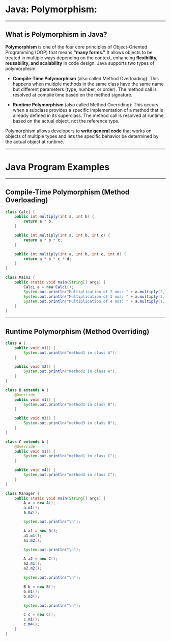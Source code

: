
# Java: Polymorphism:

---

##  What is Polymorphism in Java?

**Polymorphism** is one of the four core principles of Object-Oriented Programming (OOP) that means **"many forms."** It allows objects to be treated in multiple ways depending on the context, enhancing **flexibility, reusability, and scalability** in code design. Java supports two types of polymorphism:

- **Compile-Time Polymorphism** (also called Method Overloading): This happens when multiple methods in the same class have the same name but different parameters (type, number, or order). The method call is resolved at compile time based on the method signature.
  
- **Runtime Polymorphism** (also called Method Overriding): This occurs when a subclass provides a specific implementation of a method that is already defined in its superclass. The method call is resolved at runtime based on the actual object, not the reference type.

Polymorphism allows developers to **write general code** that works on objects of multiple types and lets the specific behavior be determined by the actual object at runtime.

---

# Java Program Examples

---

## Compile-Time Polymorphism (Method Overloading)

```java
class Calci {
    public int multiply(int a, int b) {
        return a * b;
    }

    public int multiply(int a, int b, int c) {
        return a * b * c;
    }

    public int multiply(int a, int b, int c, int d) {
        return a * b * c * d;
    }
}

class Main2 {
    public static void main(String[] args) {
        Calci a = new Calci();
        System.out.println("Multiplication of 2 nos: " + a.multiply(2, 3));
        System.out.println("Multiplication of 3 nos: " + a.multiply(3, 4, 5));
        System.out.println("Multiplication of 4 nos: " + a.multiply(1, 5, 2, 4));
    }
}
````

---

##  Runtime Polymorphism (Method Overriding)

```java
class A {
    public void m1() {
        System.out.println("method1 in class A");
    }

    public void m2() {
        System.out.println("method2 in class A");
    }
}

class B extends A {
    @Override
    public void m1() {
        System.out.println("method1 in class B");
    }

    public void m3() {
        System.out.println("method3 in class B");
    }
}

class C extends A {
    @Override
    public void m1() {
        System.out.println("method1 in class C");
    }

    public void m4() {
        System.out.println("method4 in class C");
    }
}

class Manager {
    public static void main(String[] args) {
        A a = new A();
        a.m1();
        a.m2();

        System.out.println("\n");

        A a1 = new B();
        a1.m1();
        a1.m2();

        System.out.println("\n");

        A a2 = new C();
        a2.m1();
        a2.m2();

        System.out.println("\n");

        B b = new B();
        b.m1();
        b.m3();

        System.out.println("\n");

        C c = new C();
        c.m1();
        c.m4();
    }
}
```
